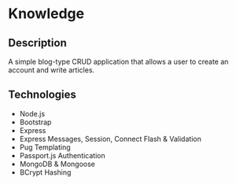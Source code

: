 # Knowledge

## Description
A simple blog-type CRUD application that allows a user to create an account and write articles.

## Technologies
- Node.js
- Bootstrap
- Express
- Express Messages, Session, Connect Flash & Validation
- Pug Templating
- Passport.js Authentication
- MongoDB & Mongoose
- BCrypt Hashing
